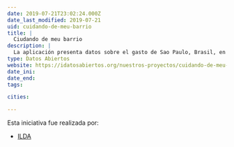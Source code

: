 ```yaml
---
date: 2019-07-21T23:02:24.000Z
date_last_modified: 2019-07-21
uid: cuidando-de-meu-barrio
title: |
  Ciudando de meu barrio
description: |
  La aplicación presenta datos sobre el gasto de Sao Paulo, Brasil, en un mapa de la ciudad en tiempo real. Además, la plataforma está integrada con e-sic para enviar solicitudes de información pública. Tanto la solicitud como la respuesta se publican para que todos puedan consultar.
type: Datos Abiertos
website: https://idatosabiertos.org/nuestros-proyectos/cuidando-de-meu-barrio/
date_ini: 
date_end: 
tags:

cities: 

---
```


Esta iniciativa fue realizada por:

- [ILDA](/organizaciones/ilda)
